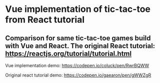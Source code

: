 # Vue implementation of tic-tac-toe from React tutorial 

Comparison for same tic-tac-toe games build with Vue and React.
The original React tutorial: https://reactjs.org/tutorial/tutorial.html
----------------------

Vue implementation demo:
https://codepen.io/coluck/pen/RwrBQWW


Original react tutorial demo:
https://codepen.io/gaearon/pen/gWWZgR